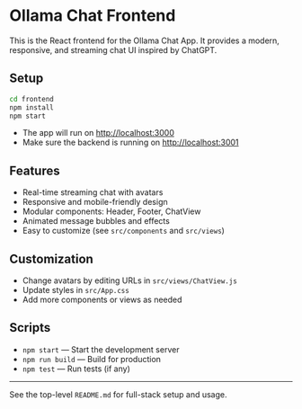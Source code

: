 # Ollama Chat Frontend

This is the React frontend for the Ollama Chat App. It provides a modern, responsive, and streaming chat UI inspired by ChatGPT.

## Setup

```sh
cd frontend
npm install
npm start
```
- The app will run on [http://localhost:3000](http://localhost:3000)
- Make sure the backend is running on [http://localhost:3001](http://localhost:3001)

## Features
- Real-time streaming chat with avatars
- Responsive and mobile-friendly design
- Modular components: Header, Footer, ChatView
- Animated message bubbles and effects
- Easy to customize (see `src/components` and `src/views`)

## Customization
- Change avatars by editing URLs in `src/views/ChatView.js`
- Update styles in `src/App.css`
- Add more components or views as needed

## Scripts
- `npm start` — Start the development server
- `npm run build` — Build for production
- `npm test` — Run tests (if any)

---
See the top-level `README.md` for full-stack setup and usage. 